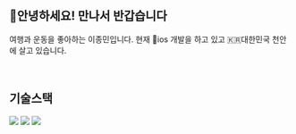 ## 🤗안녕하세요! 만나서 반갑습니다

여행과 운동을 좋아하는 이종민입니다.
현재 📱ios 개발을 하고 있고 🇰🇷대한민국 천안에 살고 있습니다.

<br />
<h2> 기술스택 </h2>

<img src="https://img.shields.io/badge/Swift-3776AB?style=for-the-badge&logo=Swift&logoColor=white">
<img src="https://img.shields.io/badge/Git-3776AB?style=for-the-badge&logo=Git&logoColor=white">
<img src="https://img.shields.io/badge/Github-3776AB?style=for-the-badge&logo=Github&logoColor=white">



